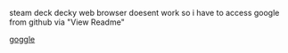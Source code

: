 steam deck decky web browser doesent work so i have to access google from github via "View Readme"

[goggle](https://google.com)
